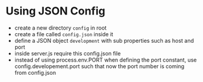 # Using JSON Config

* create a new directory `config` in root
* create a file called `config.json` inside it
* define a JSON object `development` with sub properties such as host and port
* inside server.js require this config.json file
* instead of using process.env.PORT when defining the port constant, use config.developement.port such that now the port number is coming from config.json

